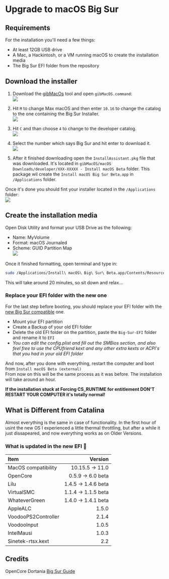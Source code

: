 # Upgrade to macOS Big Sur

## Requirements
For the installation you'll need a few things:  
* At least 12GB USB drive
* A Mac, a Hackintosh, or a VM running macOS to create the installation media
* The Big Sur EFI folder from the repository

## Download the installer
1. Download the [gibMacOs](https://github.com/corpnewt/gibMacOS) tool and open `gibMacOS.command`:  
![](/Images/BigSurInstallation1.png)

2. Hit `M` to change Max macOS and then enter `10.16` to change the catalog to the one containing the Big Sur Installer.  
![](/Images/BigSurInstallation2.png)

3. Hit `C` and than choose `4` to change to the developer catalog.  
![](/Images/BigSurInstallation3.png)

4. Select the number which says Big Sur and hit enter to download it.  
![](/Images/BigSurInstallation4.png)

5. After it finished downloading open the `InstallAssistant.pkg` file that was downloaded. It's located in `gibMacOS/macOS Downloads/developer/XXX-XXXXX - Install macOS Beta` folder. This package wil create the `Install macOS Big Sur Beta.app` in `/Applications` folder.  


Once it's done you should fint your installer located in the `/Applications` folder:  
![](/Images/BigSurInstallation5.png)

## Create the installation media
Open Disk Utility and format your USB Drive as the following: 
* Name: MyVolume
* Format: macOS Journaled
* Scheme: GUID Partition Map  
![](/Images/BigSurInstallation6.png)

Once it finished formatting, open terminal and type in:  

```sh
sudo /Applications/Install\ macOS\ Big\ Sur\ Beta.app/Contents/Resources/createinstallmedia --volume /Volumes/MyVolume
```

This will take around 20 minutes, so sit down and relax...

### Replace your EFI folder with the new one
For the last step before booting, you should replace your EFI folder with the [new Big Sur compatible](/macOS-11.0-Big-Sur/EFI) one.
* Mount your EFI partition
* Create a Backup of your old EFI folder
* Delete the old EFI folder on the partition, paste the `Big-Sur-EFI` folder and rename it to `EFI`
* *You can edit the config.plist and fill out the SMBios section, and also feel free to use the CPUfriend kext and any other extra kexts or ACPI's that you had in your old EFI folder*  

And now, after you done with everything, restart the computer and boot from `Install macOS Beta (external)`  
From now on this will be the same process as it was before. The installation will take around an hour.

**If the installation stuck at Forcing CS_RUNTIME for entitlement DON'T RESTART YOUR COMPUTER it's totally normal!**

## What is Different from Catalina
Almost everything is the same in case of functionality. In the first hour of usint the new OS I experienced a little thermal throttling, but after a while it just dissapeared, and now everything works as on Older Versions.  

### What is updated in the new EFI 🔁
| Item | Version |
| :--- | ---: |
| MacOS compatibility | 10.15.5 -> 11.0 |
| OpenCore | 0.5.9 -> 6.0 beta |
| Lilu | 1.4.5  -> 1.4.6 beta|
| VirtualSMC | 1.1.4  -> 1.1.5 beta|
| WhateverGreen | 1.4.0  -> 1.4.1 beta|
| AppleALC | 1.5.0 |
| VoodooPS2Controller | 2.1.4 |
| VoodooInput | 1.0.5 |
| IntelMausi | 1.0.3 |
| Sinetek-rtsx.kext | 2.2 |

## Credits
OpenCore Dortania [Big Sur Guide](https://dortania.github.io/OpenCore-Desktop-Guide/extras/big-sur/)
